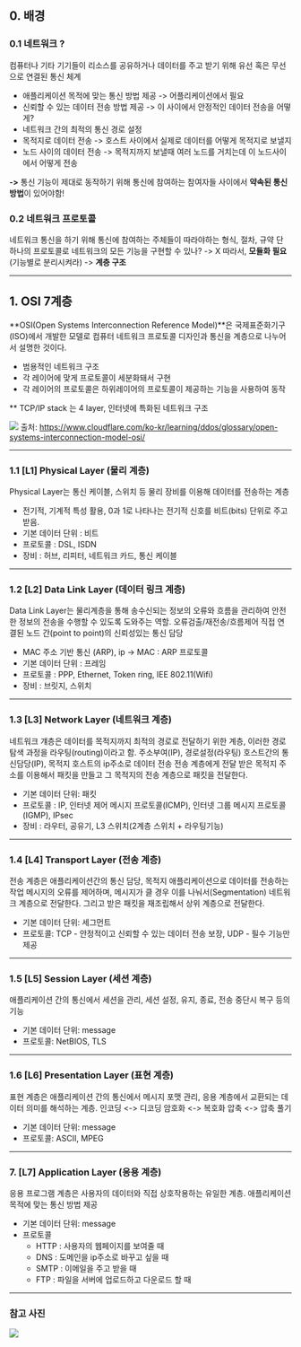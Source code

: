 ## 0. 배경

### 0.1 네트워크 ?

컴퓨터나 기타 기기들이 리소스를 공유하거나 데이터를 주고 받기 위해 유선 혹은 무선으로 연결된 통신 체계

- 애플리케이션 목적에 맞는 통신 방법 제공 -> 어플리케이션에서 필요
- 신뢰할 수 있는 데이터 전송 방법 제공 -> 이 사이에서 안정적인 데이터 전송을 어떻게?
- 네트워크 간의 최적의 통신 경로 설정
- 목적지로 데이터 전송 -> 호스트 사이에서 실제로 데이터를 어떻게 목적지로 보낼지
- 노드 사이의 데이터 전송 -> 목적지까지 보낼때 여러 노드를 거치는데 이 노드사이에서 어떻게 전송

**->** 통신 기능이 제대로 동작하기 위해 통신에 참여하는 참여자들 사이에서 **약속된 통신 방법**이 있어야함!

### 0.2 네트워크 프로토콜

네트워크 통신을 하기 위해 통신에 참여하는 주체들이 따라야하는 형식, 절차, 규약
단 하나의 프로토콜로 네트워크의 모든 기능을 구현할 수 있나? -> X
따라서, **모듈화 필요** (기능별로 분리시켜라) -> **계층 구조**

---

## 1. OSI 7계층

**OSI(Open Systems Interconnection Reference Model)**은 국제표준화기구(ISO)에서 개발한 모델로 컴퓨터 네트워크 프로토콜 디자인과 통신을 계층으로 나누어서 설명한 것이다.

- 범용적인 네트워크 구조
- 각 레이어에 맞게 프로토콜이 세분화돼서 구현
- 각 레이어의 프로토콜은 하위레이어의 프로토콜이 제공하는 기능을 사용하여 동작

\*\* TCP/IP stack 는 4 layer, 인터넷에 특화된 네트워크 구조

![](https://velog.velcdn.com/images/honi31/post/9506bc6b-5024-4ef7-9605-3077888a751c/image.png)
출처: https://www.cloudflare.com/ko-kr/learning/ddos/glossary/open-systems-interconnection-model-osi/

---

### 1.1 [L1] Physical Layer (물리 계층)

Physical Layer는 통신 케이블, 스위치 등 물리 장비를 이용해 데이터를 전송하는 계층

- 전기적, 기계적 특성 활용, 0과 1로 나타나는 전기적 신호를 비트(bits) 단위로 주고 받음.
- 기본 데이터 단위 : 비트
- 프로토콜 : DSL, ISDN
- 장비 : 허브, 리피터, 네트워크 카드, 통신 케이블

---

### 1.2 [L2] Data Link Layer (데이터 링크 계층)

Data Link Layer는 물리계층을 통해 송수신되는 정보의 오류와 흐름을 관리하여 안전한 정보의 전송을 수행할 수 있도록 도와주는 역할. 오류검출/재전송/흐름제어
직접 연결된 노드 간(point to point)의 신뢰성있는 통신 담당

- MAC 주소 기반 통신 (ARP), ip -> MAC : ARP 프로토콜
- 기본 데이터 단위 : 프레임
- 프로토콜 : PPP, Ethernet, Token ring, IEE 802.11(Wifi)
- 장비 : 브릿지, 스위치

---

### 1.3 [L3] Network Layer (네트워크 계층)

네트워크 걔층은 데이터를 목적지까지 최적의 경로로 전달하기 위한 계층, 이러한 경로 탐색 과정을 라우팅(routing)이라고 함. 주소부여(IP), 경로설정(라우팅)
호스트간의 통신담당(IP), 목적지 호스트의 ip주소로 데이터 전송
전송 계층에게 전달 받은 목적지 주소를 이용해서 패킷을 만들고 그 목적지의 전송 계층으로 패킷을 전달한다.

- 기본 데이터 단위: 패킷
- 프로토콜 : IP, 인터넷 제어 메시지 프로토콜(ICMP), 인터넷 그룹 메시지 프로토콜(IGMP), IPsec
- 장비 : 라우터, 공유기, L3 스위치(2계층 스위치 + 라우팅기능)

---

### 1.4 [L4] Transport Layer (전송 계층)

전송 계층은 애플리케이션간의 통신 담당, 목적지 애플리케이션으로 데이터를 전송하는 작업
메시지의 오류를 제어하며, 메시지가 클 경우 이를 나눠서(Segmentation) 네트워크 계층으로 전달한다. 그리고 받은 패킷을 재조립해서 상위 계층으로 전달한다.

- 기본 데이터 단위: 세그먼트
- 프로토콜: TCP - 안정적이고 신뢰할 수 있는 데이터 전송 보장, UDP - 필수 기능만 제공

---

### 1.5 [L5] Session Layer (세션 계층)

애플리케이션 간의 통신에서 세션을 관리, 세션 설정, 유지, 종료, 전송 중단시 복구 등의 기능

- 기본 데이터 단위: message
- 프로토콜: NetBIOS, TLS

---

### 1.6 [L6] Presentation Layer (표현 계층)

표현 계층은 애플리케이션 간의 통신에서 메시지 포맷 관리, 응용 계층에서 교환되는 데이터 의미를 해석하는 계층.
인코딩 <-> 디코딩
암호화 <-> 복호화
압축 <-> 압축 풀기

- 기본 데이터 단위: message
- 프로토콜: ASCII, MPEG

---

### 7. [L7] Application Layer (응용 계층)

응용 프로그램 계층은 사용자의 데이터와 직접 상호작용하는 유일한 계층. 애플리케이션 목적에 맞는 통신 방법 제공

- 기본 데이터 단위: message
- 프로토콜
  - HTTP : 사용자의 웹페이지를 보여줄 때
  - DNS : 도메인을 ip주소로 바꾸고 싶을 때
  - SMTP : 이메일을 주고 받을 때
  - FTP : 파일을 서버에 업로드하고 다운로드 할 때

---

### 참고 사진

![](https://velog.velcdn.com/images/honi31/post/a1dba0fc-a8fd-41e3-a842-26668aba934c/image.png)
